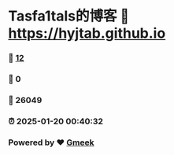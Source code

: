 # Tasfa1tals的博客 :link: https://hyjtab.github.io 
### :page_facing_up: [12](https://hyjtab.github.io/tag.html) 
### :speech_balloon: 0 
### :hibiscus: 26049 
### :alarm_clock: 2025-01-20 00:40:32 
### Powered by :heart: [Gmeek](https://github.com/Meekdai/Gmeek)
